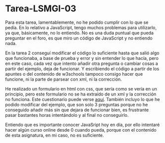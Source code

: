 # Tarea-LSMGI-03

Para esta tarea, lamentablemente, no he podido cumplir con lo que se pedía. En lo relativo a JavaScript, tengo muchos problemas para utilizarlo, ya que, básicamente, no lo entiendo. No es una duda puntual que pueda preguntar en el foro, es que miro un código de JavaScript y no entiendo nada.  

En la tarea 2 conseguí modificar el código lo suficiente hasta que salió algo que funcionaba, a base de prueba y error y sin entender lo que hacía, pero en este caso, cada vez que intento añadir otra pregunta o cambiar cosas a partir del ejemplo, deja de funcionar. Y escribiendo el código a partir de los apuntes o del contenido de w3schools tampoco consigo hacer que funcione, ni la parte de parsear con xml, ni la corrección.   

He realizado un formulario en html con css, que sería como se vería en un principio, pero este formulario no se ha extraído de un xml y la corrección no funciona. Este cuestionario puede verse [aquí](https://rawgit.com/AlbertoSB/Tarea-LMSGI-03-Formulario-HTML/master/index_questions.html). También incluyo lo que he podido modificar del ejemplo, que son solo 3 preguntas porque no he conseguido añadir más sin que dejara de funcionar bien, es frustrante pasar bastantes horas intentándolo y al final no conseguirlo.

Entiendo que es importante conocer JavaSript hoy en día, por ello intentaré hacer algún curso online desde 0 cuando pueda, porque con el contenido de esta asignatura, en mi caso, no es suficiente.  
